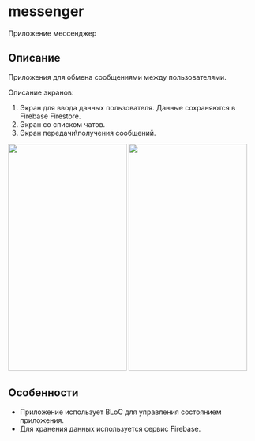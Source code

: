 # messenger

Приложение мессенджер

## Описание

Приложения для обмена сообщениями между пользователями.

Описание экранов:<br>
1. Экран для ввода данных пользователя. Данные сохраняются в Firebase Firestore. <br>
2. Экран со списком чатов.
3. Экран передачи\получения сообщений.
   
<img src="https://github.com/Ducascas/messenger/assets/100170314/c8753b9e-c0c9-4b46-9b21-ae6f2b177806" width="240" height="460"> 
<img src="https://github.com/Ducascas/messenger/assets/100170314/3e30ba08-3692-4871-8a6b-926221330d28" width="240" height="460"><br> 


## Особенности

- Приложение использует BLoC для управления состоянием приложения.
- Для хранения данных используется сервис Firebase.
